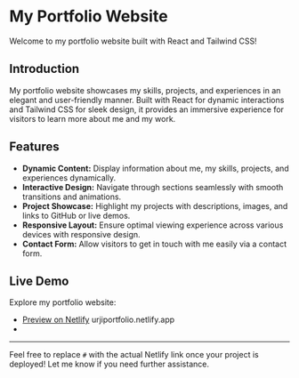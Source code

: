 # My Portfolio Website

Welcome to my portfolio website built with React and Tailwind CSS!

## Introduction

My portfolio website showcases my skills, projects, and experiences in an elegant and user-friendly manner. Built with React for dynamic interactions and Tailwind CSS for sleek design, it provides an immersive experience for visitors to learn more about me and my work.

## Features

- **Dynamic Content:** Display information about me, my skills, projects, and experiences dynamically.
- **Interactive Design:** Navigate through sections seamlessly with smooth transitions and animations.
- **Project Showcase:** Highlight my projects with descriptions, images, and links to GitHub or live demos.
- **Responsive Layout:** Ensure optimal viewing experience across various devices with responsive design.
- **Contact Form:** Allow visitors to get in touch with me easily via a contact form.

## Live Demo

Explore my portfolio website:

- [Preview on Netlify](#) urjiportfolio.netlify.app
- 

---

Feel free to replace `#` with the actual Netlify link once your project is deployed! Let me know if you need further assistance.
